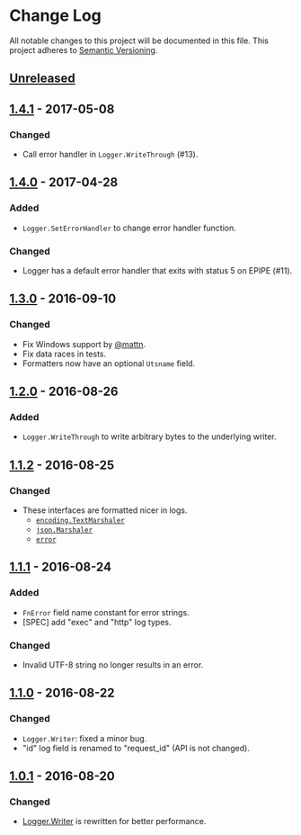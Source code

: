 # Change Log

All notable changes to this project will be documented in this file.
This project adheres to [Semantic Versioning](http://semver.org/).

## [Unreleased]

## [1.4.1] - 2017-05-08
### Changed
- Call error handler in `Logger.WriteThrough` (#13).

## [1.4.0] - 2017-04-28
### Added
- `Logger.SetErrorHandler` to change error handler function.

### Changed
- Logger has a default error handler that exits with status 5 on EPIPE (#11).

## [1.3.0] - 2016-09-10
### Changed
- Fix Windows support by [@mattn](https://github.com/mattn).
- Fix data races in tests.
- Formatters now have an optional `Utsname` field.

## [1.2.0] - 2016-08-26
### Added
- `Logger.WriteThrough` to write arbitrary bytes to the underlying writer.

## [1.1.2] - 2016-08-25
### Changed
- These interfaces are formatted nicer in logs.
    - [`encoding.TextMarshaler`](https://golang.org/pkg/encoding/#TextMarshaler)
    - [`json.Marshaler`](https://golang.org/pkg/encoding/json/#Marshaler)
    - [`error`](https://golang.org/pkg/builtin/#error)

## [1.1.1] - 2016-08-24
### Added
- `FnError` field name constant for error strings.
- [SPEC] add "exec" and "http" log types.

### Changed
- Invalid UTF-8 string no longer results in an error.

## [1.1.0] - 2016-08-22
### Changed
- `Logger.Writer`: fixed a minor bug.
- "id" log field is renamed to "request_id" (API is not changed).

## [1.0.1] - 2016-08-20
### Changed
- [Logger.Writer](https://godoc.org/github.com/cybozu-go/log#Logger.Writer) is rewritten for better performance.

[Unreleased]: https://github.com/cybozu-go/log/compare/v1.4.1...HEAD
[1.4.1]: https://github.com/cybozu-go/log/compare/v1.4.0...v1.4.1
[1.4.0]: https://github.com/cybozu-go/log/compare/v1.3.0...v1.4.0
[1.3.0]: https://github.com/cybozu-go/log/compare/v1.2.0...v1.3.0
[1.2.0]: https://github.com/cybozu-go/log/compare/v1.1.2...v1.2.0
[1.1.2]: https://github.com/cybozu-go/log/compare/v1.1.1...v1.1.2
[1.1.1]: https://github.com/cybozu-go/log/compare/v1.1.0...v1.1.1
[1.1.0]: https://github.com/cybozu-go/log/compare/v1.0.1...v1.1.0
[1.0.1]: https://github.com/cybozu-go/log/compare/v1.0.0...v1.0.1
